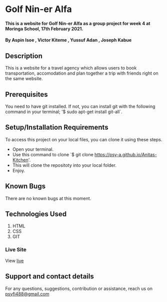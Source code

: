 # Golf Nin-er Alfa
#### This is a website for Golf Nin-er Alfa as a group project for week 4 at Moringa School, 17th February 2021.
#### By **Aspin Isoe** , **Victor Kiteme** , **Yussuf Adan** , **Joseph Kabue**
## Description
This is a website for a travel agency which allows users to book transportation, accomodation and plan together a trip with friends right on the same website.
## Prerequisites
You need to have git installed.
If not, you can install git with the following command in your terminal; '$ sudo apt-get install git-all`.
## Setup/Installation Requirements
To access this project on your local files, you can clone it using these steps.
* Open your terminal.
* Use this command to clone `$ git clone https://psy-a.github.io/Anitas-Kitchen'.
* This will clone the repositoty into your local folder.
* Enjoy.
## Known Bugs
There are no known bugs at this moment.
## Technologies Used
1. HTML
2. CSS
3. GIT
### Live Site
View [live](https://psy-a.github.io/Anitas-Kitchen/)
## Support and contact details
For any questions, suggestions, contribution or assistance, reach us on psyfi488@gmail.com
